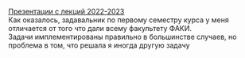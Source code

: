 [Презентации с лекций 2022-2023](https://disk.yandex.ru/d/IliAYWjOWR6_0A) <br>
Как оказалось, задавальник по первому семестру курса у меня отличается от того что дали всему факультету ФАКИ. <br>
Задачи имплементированы правильно в большинстве случаев, но проблема в том, что решала я иногда другую задачу
